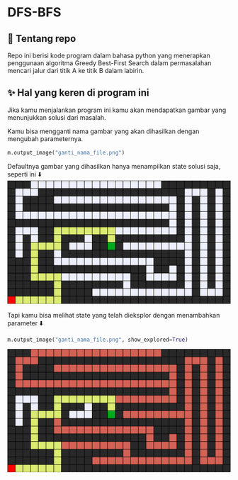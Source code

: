 # DFS-BFS

## :triangular_flag_on_post: Tentang repo
Repo ini berisi kode program dalam bahasa python yang menerapkan penggunaan algoritma Greedy Best-First Search dalam permasalahan mencari jalur dari titik A ke titik B dalam labirin.

## :sparkles: Hal yang keren di program ini
Jika kamu menjalankan program ini kamu akan mendapatkan gambar yang menunjukkan solusi dari masalah.

Kamu bisa mengganti nama gambar yang akan dihasilkan dengan mengubah parameternya.
```python
m.output_image("ganti_nama_file.png")
```

Defaultnya gambar yang dihasilkan hanya menampilkan state solusi saja, seperti ini :arrow_down:
![gambar default](https://github.com/nardiyansah/DFS-BFS/blob/master/maze.png)

Tapi kamu bisa melihat state yang telah dieksplor dengan menambahkan parameter :arrow_down:
```python
m.output_image("ganti_nama_file.png", show_explored=True)
```
![gambar explore](https://github.com/nardiyansah/DFS-BFS/blob/master/maze_explore.png)

